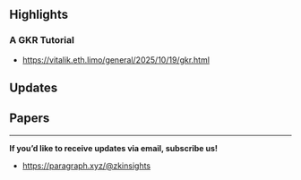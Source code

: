 ## Highlights
### A GKR Tutorial
- <https://vitalik.eth.limo/general/2025/10/19/gkr.html>
## Updates

## Papers

---
**If you’d like to receive updates via email, subscribe us!**

- <https://paragraph.xyz/@zkinsights>
